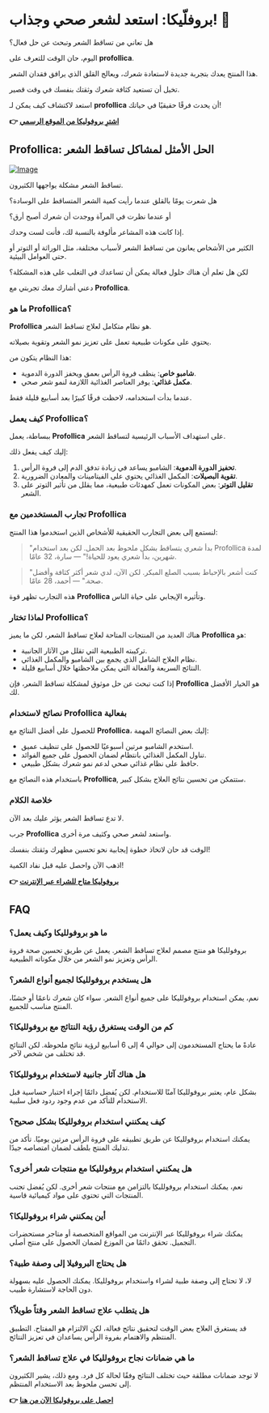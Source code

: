 # بروفلّيكا: استعد لشعر صحي وجذاب! 🌟

هل تعاني من تساقط الشعر وتبحث عن حل فعال؟ 

اليوم، حان الوقت للتعرف على **profollica**. 

هذا المنتج يعدك بتجربة جديدة لاستعادة شعرك، ويعالج القلق الذي يرافق فقدان الشعر. 

تخيل أن تستعيد كثافة شعرك وثقتك بنفسك في وقت قصير. 

استعد لاكتشاف كيف يمكن لـ **profollica** أن يحدث فرقًا حقيقيًا في حياتك!



**👉 [اشترِ بروفوليكا من الموقع الرسمي](https://gchaffi.com/CXtO0QcN)**

## Profollica: الحل الأمثل لمشاكل تساقط الشعر

[![Image](https://www2.sellhealth.com/2/profollica_003_468x80.gif)](https://gchaffi.com/CXtO0QcN)

تساقط الشعر مشكلة يواجهها الكثيرون. 

هل شعرت يومًا بالقلق عندما رأيت كمية الشعر المتساقط على الوسادة؟ 

أو عندما نظرت في المرآة ووجدت أن شعرك أصبح أرق؟

إذا كانت هذه المشاعر مألوفة بالنسبة لك، فأنت لست وحدك. 

الكثير من الأشخاص يعانون من تساقط الشعر لأسباب مختلفة، مثل الوراثة أو التوتر أو حتى العوامل البيئية.

لكن هل تعلم أن هناك حلول فعالة يمكن أن تساعدك في التغلب على هذه المشكلة؟ 

دعني أشارك معك تجربتي مع **Profollica**.

### ما هو Profollica؟

**Profollica** هو نظام متكامل لعلاج تساقط الشعر. 

يحتوي على مكونات طبيعية تعمل على تعزيز نمو الشعر وتقوية بصيلاته. 

هذا النظام يتكون من:

- **شامبو خاص**: ينظف فروة الرأس بعمق ويحفز الدورة الدموية.
- **مكمل غذائي**: يوفر العناصر الغذائية اللازمة لنمو شعر صحي.
  
عندما بدأت استخدامه، لاحظت فرقًا كبيرًا بعد أسابيع قليلة فقط.

### كيف يعمل Profollica؟

ببساطة، يعمل **Profollica** على استهداف الأسباب الرئيسية لتساقط الشعر. 

إليك كيف يفعل ذلك:

1. **تحفيز الدورة الدموية**: الشامبو يساعد في زيادة تدفق الدم إلى فروة الرأس.
2. **تقوية البصيلات**: المكمل الغذائي يحتوي على الفيتامينات والمعادن الضرورية.
3. **تقليل التوتر**: بعض المكونات تعمل كمهدئات طبيعية، مما يقلل من تأثير التوتر على الشعر.

### تجارب المستخدمين مع Profollica

لنستمع إلى بعض التجارب الحقيقية للأشخاص الذين استخدموا هذا المنتج:

> "بدأ شعري يتساقط بشكل ملحوظ بعد الحمل. 
> لكن بعد استخدام Profollica لمدة شهرين، بدأ شعري يعود للحياة!" 
> — سارة، 32 عامًا.

> "كنت أشعر بالإحباط بسبب الصلع المبكر. 
> لكن الآن، لدي شعر أكثر كثافة وأفضل صحة." 
> — أحمد، 28 عامًا.

هذه التجارب تظهر قوة **Profollica** وتأثيره الإيجابي على حياة الناس.

### لماذا تختار Profollica؟

هناك العديد من المنتجات المتاحة لعلاج تساقط الشعر، لكن ما يميز **Profollica** هو:

- تركيبته الطبيعية التي تقلل من الآثار الجانبية.
- نظام العلاج الشامل الذي يجمع بين الشامبو والمكمل الغذائي.
- النتائج السريعة والفعالة التي يمكن ملاحظتها خلال أسابيع قليلة.

إذا كنت تبحث عن حل موثوق لمشكلة تساقط الشعر، فإن **Profollica** هو الخيار الأفضل لك.

### نصائح لاستخدام Profollica بفعالية

للحصول على أفضل النتائج مع **Profollica**، إليك بعض النصائح المهمة:

- استخدم الشامبو مرتين أسبوعيًا للحصول على تنظيف عميق.
- تناول المكمل الغذائي بانتظام لضمان الحصول على جميع الفوائد.
- حافظ على نظام غذائي صحي لدعم نمو شعرك بشكل طبيعي.

باستخدام هذه النصائح مع **Profollica**, ستتمكن من تحسين نتائج العلاج بشكل كبير.

### خلاصة الكلام

لا تدع تساقط الشعر يؤثر عليك بعد الآن. 

جرب **Profollica** واستعد لشعر صحي وكثيف مرة أخرى. 

الوقت قد حان لاتخاذ خطوة إيجابية نحو تحسين مظهرك وثقتك بنفسك!

اذهب الآن واحصل عليه قبل نفاد الكمية!



**👉 [بروفوليكا متاح للشراء عبر الإنترنت](https://gchaffi.com/CXtO0QcN)**

## FAQ

### ما هو بروفولليكا وكيف يعمل؟
بروفولليكا هو منتج مصمم لعلاج تساقط الشعر. 
يعمل عن طريق تحسين صحة فروة الرأس وتعزيز نمو الشعر من خلال مكوناته الطبيعية. 

### هل يستخدم بروفولليكا لجميع أنواع الشعر؟
نعم، يمكن استخدام بروفولليكا على جميع أنواع الشعر. 
سواء كان شعرك ناعمًا أو خشنًا، المنتج مناسب للجميع.

### كم من الوقت يستغرق رؤية النتائج مع بروفولليكا؟
عادةً ما يحتاج المستخدمون إلى حوالي 4 إلى 6 أسابيع لرؤية نتائج ملحوظة.
لكن النتائج قد تختلف من شخص لآخر.

### هل هناك آثار جانبية لاستخدام بروفولليكا؟
بشكل عام، يعتبر بروفولليكا آمنًا للاستخدام. 
لكن يُفضل دائمًا إجراء اختبار حساسية قبل الاستخدام للتأكد من عدم وجود ردود فعل سلبية.

### كيف يمكنني استخدام بروفولليكا بشكل صحيح؟
يمكنك استخدام بروفولليكا عن طريق تطبيقه على فروة الرأس مرتين يوميًا.
تأكد من تدليك المنتج بلطف لضمان امتصاصه جيدًا.

### هل يمكنني استخدام بروفولليكا مع منتجات شعر أخرى؟
نعم، يمكنك استخدام بروفولليكا بالتزامن مع منتجات شعر أخرى.
لكن يُفضل تجنب المنتجات التي تحتوي على مواد كيميائية قاسية.

### أين يمكنني شراء بروفولليكا؟
يمكنك شراء بروفولليكا عبر الإنترنت من المواقع المتخصصة أو متاجر مستحضرات التجميل.
تحقق دائمًا من الموزع لضمان الحصول على منتج أصلي.

### هل يحتاج البروفيلا إلى وصفة طبية؟
لا، لا تحتاج إلى وصفة طبية لشراء واستخدام بروفولليكا.
يمكنك الحصول عليه بسهولة دون الحاجة لاستشارة طبيب.

### هل يتطلب علاج تساقط الشعر وقتاً طويلاً؟ 
قد يستغرق العلاج بعض الوقت لتحقيق نتائج فعالة، لكن الالتزام هو المفتاح.
التطبيق المنتظم والاهتمام بفروة الرأس يساعدان في تعزيز النتائج.

### ما هي ضمانات نجاح بروفولليكا في علاج تساقط الشعر؟
لا توجد ضمانات مطلقة حيث تختلف النتائج وفقًا لحالة كل فرد. 
ومع ذلك، يشير الكثيرون إلى تحسن ملحوظ بعد الاستخدام المنتظم.



**👉 [احصل على بروفوليكا الآن من هنا](https://gchaffi.com/CXtO0QcN)**